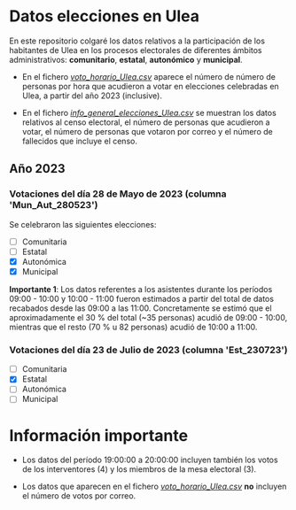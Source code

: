 # Datos elecciones en Ulea

En este repositorio colgaré los datos relativos a la participación de los habitantes de Ulea en los procesos electorales de diferentes ámbitos administrativos: **comunitario**, **estatal**, **autonómico** y **municipal**.

- En el fichero [*voto_horario_Ulea.csv*](https://github.com/EfraCL/elecciones_Ulea/blob/main/voto_horario_Ulea.csv) aparece el número de número de personas por hora que acudieron a votar en elecciones celebradas en Ulea, a partir del año 2023 (inclusive). 

- En el fichero [*info_general_elecciones_Ulea.csv*]() se muestran los datos relativos al censo electoral, el número de personas que acudieron a votar, el número de personas que votaron por correo y el número de fallecidos que incluye el censo.

## Año 2023

### Votaciones del día 28 de Mayo de 2023 (columna 'Mun_Aut_280523')

Se celebraron las siguientes elecciones:

- [ ] Comunitaria
- [ ] Estatal
- [x] Autonómica
- [x] Municipal

**Importante 1**: Los datos referentes a los asistentes durante los períodos 09:00 - 10:00 y 10:00 - 11:00 fueron estimados a partir del total de datos recabados desde las 09:00 a las 11:00. Concretamente se estimó que el aproximadamente el 30 % del total (~35 personas) acudió de 09:00 - 10:00, mientras que el resto (70 % u 82 personas) acudió de 10:00 a 11:00.

### Votaciones del día 23 de Julio de 2023 (columna 'Est_230723')

- [ ] Comunitaria
- [x] Estatal
- [ ] Autonómica
- [ ] Municipal

# Información importante

- Los datos del período 19:00:00 a 20:00:00 incluyen también los votos de los interventores (4) y los miembros de la mesa electoral (3).

- Los datos que aparecen en el fichero [*voto_horario_Ulea.csv*](https://github.com/EfraCL/elecciones_Ulea/blob/main/voto_horario_Ulea.csv) **no** incluyen el número de votos por correo.
